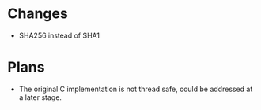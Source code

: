 # Changes

- SHA256 instead of SHA1

# Plans

- The original C implementation is not thread safe, could be addressed at a later stage.
